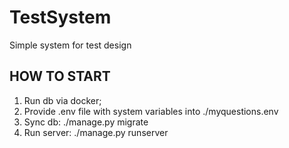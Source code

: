 # TestSystem

Simple system for test design

## HOW TO START

1. Run db via docker;
2. Provide .env file with system variables into ./myquestions.env
3. Sync db: ./manage.py migrate
4. Run server: ./manage.py runserver
